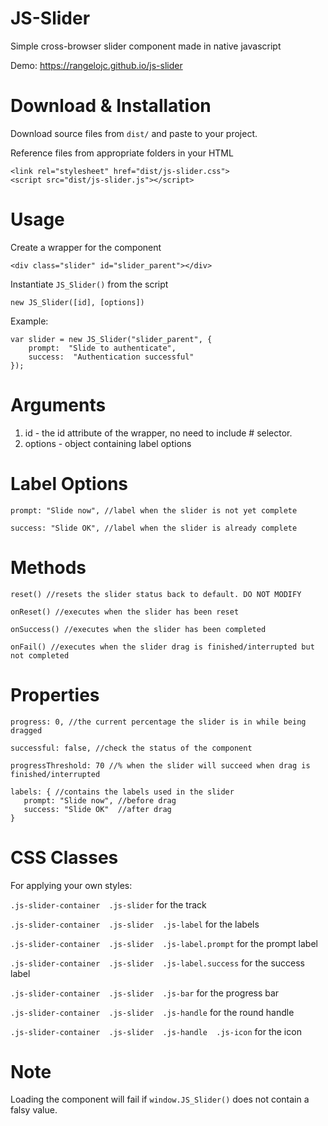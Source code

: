 # JS-Slider

Simple cross-browser slider component made in native javascript

Demo: https://rangelojc.github.io/js-slider

# Download & Installation
Download source files from `dist/` and paste to your project.

Reference files from appropriate folders in your HTML

    <link rel="stylesheet" href="dist/js-slider.css">
    <script src="dist/js-slider.js"></script>

# Usage
Create a wrapper for the component

    <div class="slider" id="slider_parent"></div>

Instantiate `JS_Slider()` from the script

    new JS_Slider([id], [options])
    
Example:
    
    var slider = new JS_Slider("slider_parent", {
	    prompt:  "Slide to authenticate",
	    success:  "Authentication successful"
    });

# Arguments

 1. id - the id attribute of the wrapper, no need to include # selector.
 2. options - object containing label options

# Label Options
	prompt: "Slide now", //label when the slider is not yet complete
	
	success: "Slide OK", //label when the slider is already complete

# Methods

	reset() //resets the slider status back to default. DO NOT MODIFY
	
	onReset() //executes when the slider has been reset
	
	onSuccess() //executes when the slider has been completed
	
	onFail() //executes when the slider drag is finished/interrupted but not completed

# Properties

	progress: 0, //the current percentage the slider is in while being dragged
	
	successful: false, //check the status of the component
	
	progressThreshold: 70 //% when the slider will succeed when drag is finished/interrupted
	
	labels: { //contains the labels used in the slider
       prompt: "Slide now", //before drag
       success: "Slide OK"  //after drag
    }

# CSS Classes

For applying your own styles:

`.js-slider-container  .js-slider` for the track

`.js-slider-container  .js-slider  .js-label` for the labels

`.js-slider-container  .js-slider  .js-label.prompt` for the prompt label

`.js-slider-container  .js-slider  .js-label.success` for the success label

`.js-slider-container  .js-slider  .js-bar` for the progress bar

`.js-slider-container  .js-slider  .js-handle` for the round handle

`.js-slider-container  .js-slider  .js-handle  .js-icon` for the icon

# Note

Loading the component will fail if `window.JS_Slider()` does not contain a falsy value.
